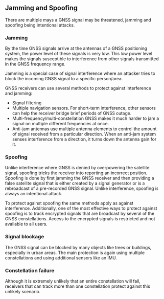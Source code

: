 <!--AUTOMATICALLY GENERATED
**********************************************************************
*                                                                    *
*    This file was automatically generated by copying                *
*    'content/notes/how_does_gnss_work/jamming_spoofing.md'. If      *
*    you want to manually overwrite it, you have to remove this      *
*    whole comment. Otherwise, it will be overwritten the next       *
*    time any change happens in the notes.                           *
*                                                                    *
**********************************************************************
-->

## Jamming and Spoofing

There are multiple mays a GNSS signal may be threatened, jamming and spoofing being intentional attacks.

### Jamming

By the time GNSS signals arrive at the antennas of a GNSS positioning system, the power level of these signals is very low.
This low power level makes the signals susceptible to interference from other signals transmitted in the GNSS frequency range.

Jamming is a special case of signal interference where an attacker tries to block the incoming GNSS signal to a specific person/area.

GNSS receivers can use several methods to protect against interference and jamming:

- Signal filtering
- Multiple navigation sensors. For short-term interference, other sensors can help the receiver bridge brief periods of GNSS outage.
- Multi-frequency/multi-constellation GNSS makes it much harder to jam a signal on multiple different frequencies at once.
- Anti-jam antennas use multiple antenna elements to control the amount of signal received from a particular direction. When an anti-jam system senses interference from a direction, it turns down the antenna gain for it.

### Spoofing

Unlike interference where GNSS is denied by overpowering the satellite signal, spoofing tricks the receiver into reporting an incorrect position.
Spoofing is done by first jamming the GNSS receiver and then providing a false satellite signal that is either created by a signal generator or is a rebroadcast of a pre-recorded GNSS signal.
Unlike interference, spoofing is always an intentional attack.

To protect against spoofing the same methods apply as against interference.
Additionally, one of the most effective ways to protect against spoofing is to track encrypted signals that are broadcast by several of the GNSS constellations.
Access to the encrypted signals is restricted and not available to all users.

### Signal blockage

The GNSS signal can be blocked by many objects like trees or buildings, especially in urban areas.
The main protection is again using multiple constellations and using additional sensors like an IMU.

### Constellation failure

Although it is extremely unlikely that an entire constellation will fail, receivers that can track more than one constellation protect against this unlikely scenario.
